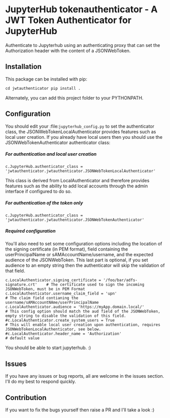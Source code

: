 # JupyterHub tokenauthenticator - A JWT Token Authenticator for JupyterHub

Authenticate to Jupyterhub using an authenticating proxy that can set the Authorization header with the content of a JSONWebToken.

## Installation

This package can be installed with pip:

```
cd jwtauthenticator pip install .
```

Alternately, you can add this project folder to your PYTHONPATH.

## Configuration

You should edit your :file:`jupyterhub_config.py` to set the authenticator class, the JSONWebTokenLocalAuthenticator provides features such as local user creation. If you already have local users then you should use the JSONWebTokenAuthenticator authenticator class:

##### For authentication and local user creation
```
c.JupyterHub.authenticator_class = 'jwtauthenticator.jwtauthenticator.JSONWebTokenLocalAuthenticator'
```

This class is derived from LocalAuthenticator and therefore provides features such as the ability to add local accounts through the admin interface if configured to do so.

##### For authentication of the token only

```
c.JupyterHub.authenticator_class = 'jwtauthenticator.jwtauthenticator.JSONWebTokenAuthenticator'
```

##### Required configuration

You'll also need to set some configuration options including the location of the signing certificate (in PEM format), field containing the userPrincipalName or sAMAccountName/username, and the expected audience of the JSONWebToken. This last part is optional, if you set audience to an empty string then the authenticator will skip the validation of that field.

```
c.LocalAuthenticator.signing_certificate = '/foo/bar/adfs-signature.crt'    # The certificate used to sign the incoming JSONWebToken, must be in PEM Format
c.LocalAuthenticator.username_claim_field = 'upn'                           # The claim field contianing the username/sAMAccountNAme/userPrincipalName
c.LocalAuthenticator.audience = 'https://myApp.domain.local/'               # This config option should match the aud field of the JSONWebToken, empty string to disable the validation of this field.
#c.LocalAuthenticator.create_system_users = True                            # This will enable local user creation upon authentication, requires JSONWebTokenLocalAuthenticator, see below.
#c.LocalAuthenticator.header_name = 'Authorization'                         # default value
```

You should be able to start jupyterhub. :)

## Issues

If you have any issues or bug reports, all are welcome in the issues section. I'll do my best to respond quickly.

## Contribution

If you want to fix the bugs yourself then raise a PR and I'll take a look :)
